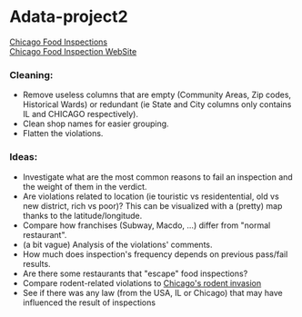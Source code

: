 # Adata-project2  
[Chicago Food Inspections](https://www.kaggle.com/chicago/chicago-food-inspections#food-inspections.csv)  
[Chicago Food Inspection WebSite](https://www.chicago.gov/city/en/depts/cdph/provdrs/healthy_restaurants/svcs/food_protection_program.html)  

### Cleaning:

* Remove useless columns that are empty (Community Areas, Zip codes, Historical Wards) or redundant (ie State and City columns only contains IL and CHICAGO respectively).
* Clean shop names for easier grouping.
* Flatten the violations.

### Ideas:

* Investigate what are the most common reasons to fail an inspection and the weight of them in the verdict.
* Are violations related to location (ie touristic vs residentential, old vs new district, rich vs poor)? This can be visualized with a (pretty) map thanks to the latitude/longitude.
* Compare how franchises (Subway, Macdo, ...) differ from "normal restaurant".
* (a bit vague) Analysis of the violations' comments.
* How much does inspection's frequency depends on previous pass/fail results.
* Are there some restaurants that "escape" food inspections?
* Compare rodent-related violations to [Chicago's rodent invasion](https://southsideweekly.com/i-smell-a-rat/)
* See if there was any law (from the USA, IL or Chicago) that may have influenced the result of inspections
